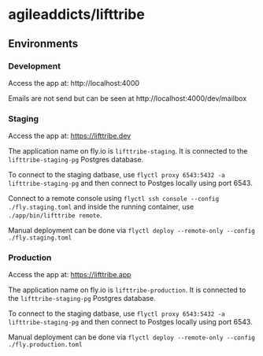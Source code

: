 # agileaddicts/lifttribe

## Environments

### Development

Access the app at: http://localhost:4000

Emails are not send but can be seen at http://localhost:4000/dev/mailbox

### Staging

Access the app at: https://lifttribe.dev

The application name on fly.io is `lifttribe-staging`. It is connected to the `lifttribe-staging-pg` Postgres database.

To connect to the staging datbase, use `flyctl proxy 6543:5432 -a lifttribe-staging-pg` and then connect to Postges locally using port 6543.

Connect to a remote console using `flyctl ssh console --config ./fly.staging.toml` and inside the running container, use `./app/bin/lifttribe remote`.

Manual deployment can be done via `flyctl deploy --remote-only --config ./fly.staging.toml`

### Production

Access the app at: https://lifttribe.app

The application name on fly.io is `lifttribe-production`. It is connected to the `lifttribe-staging-pg` Postgres database.

To connect to the staging datbase, use `flyctl proxy 6543:5432 -a lifttribe-staging-pg` and then connect to Postges locally using port 6543.

Manual deployment can be done via `flyctl deploy --remote-only --config ./fly.production.toml`
